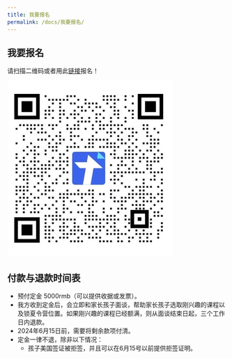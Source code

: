 ```yaml
---
title: 我要报名
permalink: /docs/我要报名/
---
```


## 我要报名
请扫描二维码或者用此[链接](https://docs.qq.com/form/page/DSG5Oc3lKYWpTamtL)报名！

![报名二维码](/img/报名表二维码.jpg)

## 付款与退款时间表

* 预付定金 5000rmb（可以提供收据或发票）。
* 我方收到定金后，会立即和家长孩子面谈，帮助家长孩子选取刚兴趣的课程以及锁夏令营位置。如果刚兴趣的课程已经额满，则从面谈结束日起，三个工作日内退款。
* 2024年6月15日前，需要将剩余款项付清。
* 定金一律不退，除非以下情况：
  * 孩子美国签证被拒签，并且可以在6月15号以前提供拒签证明。

